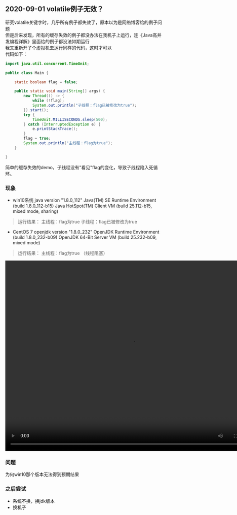 ## 2020-09-01 volatile例子无效？
研究volatile关键字时，几乎所有例子都失效了，原本以为是网络博客给的例子问题  
但是后来发现，所有的缓存失效的例子都没办法在我机子上运行，连《Java高并发编程详解》里面给的例子都没法如期运行  
我又重新开了个虚拟机去运行同样的代码，这时才可以  
代码如下：
```java
import java.util.concurrent.TimeUnit;

public class Main {

    static boolean flag = false;

    public static void main(String[] args) {
        new Thread(() -> {
            while (!flag);
            System.out.println("子线程：flag已被修改为true");
        }).start();
        try {
            TimeUnit.MILLISECONDS.sleep(500);
        } catch (InterruptedException e) {
            e.printStackTrace();
        }
        flag = true;
        System.out.println("主线程：flag为true");
    }

}
```
简单的缓存失效的demo，子线程没有"看见"flag的变化，导致子线程陷入死循环。  
### 现象
- win10系统
java version "1.8.0_112"
Java(TM) SE Runtime Environment (build 1.8.0_112-b15)
Java HotSpot(TM) Client VM (build 25.112-b15, mixed mode, sharing)
> 运行结果：
主线程：flag为true
子线程：flag已被修改为true

- CentOS 7
openjdk version "1.8.0_232"
OpenJDK Runtime Environment (build 1.8.0_232-b09)
OpenJDK 64-Bit Server VM (build 25.232-b09, mixed mode)
> 运行结果：
主线程：flag为true
（线程阻塞）

<video src="./vedio/1.mp4" width="800px" height="600px" controls="controls"></video>

### 问题
为何win10那个版本无法得到预期结果

### 之后尝试
- 系统不换，换jdk版本
- 换机子